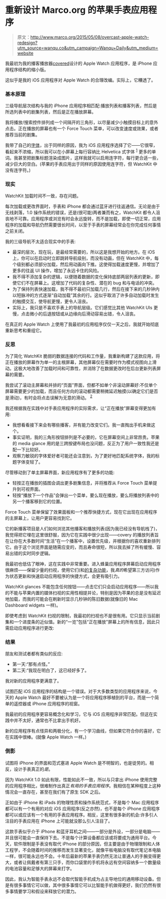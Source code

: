 # 重新设计 Marco.org 的苹果手表应用程序

> 原文：<http://www.marco.org/2015/05/08/overcast-apple-watch-redesign?utm_source=wanqu.co&utm_campaign=Wanqu+Daily&utm_medium=website>



我最初为我的播客播放器[covered](https://overcast.fm/)设计的 Apple Watch 应用程序，是 iPhone 应用程序结构的缩小版。

这似乎是我的 iOS 应用程序对 Apple Watch 的合理改编。实际上，它糟透了。

### **基本原理**

三级导航层次结构与我的 iPhone 应用程序相匹配:播放列表和播客列表，然后是所选列表中的剧集列表，然后是正在播放屏幕。

我将播放/搜索控件排列成一个间隔开的三角形，以尽量减少小触摸目标上的意外点击。正在播放的屏幕也有一个 Force Touch 菜单，可以改变速度或效果，或者推荐当前的剧集。

我带了自己的[字体](http://concoursefont.com/)，出于同样的原因，我为 iOS 应用程序选择了它——它很窄，看起来不浓缩，所以我可以在小屏幕上每行容纳比 Helvetica 式字体 <sup id="fnref:prtwqeexzconcourse">[1](#fn:prtwqeexzconcourse)</sup> 更多的单词。我甚至把剧集标题渲染成图片，这样我就可以启用连字符，每行更合适一些，减少巨大的空白。(苹果的手表应用出于同样的原因使用连字符，但 WatchKit 中没有连字符。)

### **现实**

WatchKit 加载时间不一致，存在问题。

每次加载或更改界面时，手表和 iPhone 都会通过蓝牙进行往返通信。无论是由于无线剥落，1.0 操作系统的错误，还是(很可能)两者兼而有之，WatchKit 都令人沮丧地不可靠。应用程序或浏览有时会永远旋转，而不是加载，即使一切正常，应用程序的加载和导航仍然需要很长时间，以至于手表的屏幕经常会在你完成任何事情之前关闭。

我的三级导航不太适合现实中的手表:

*   最深的层次，现在玩，是最经常需要的，所以这是我想开始的地方。在 iOS 上，你可以在启动时立即跳转导航级别，而没有动画，但在 WatchKit 中，每个级别都必须部分加载，然后用动画向下推。这使得加载速度更慢，并增加了更多的往返 UI 操作，增加了永远卡住的风险。
*   我不得不添加复杂的逻辑，以便随着数据的变化保持底部两层列表的更新，即使它们不在屏幕上。这增加了代码的复杂性、潜在的 bug 和与电话的冲突。
*   为了保持列表快速加载，我不得不最初只加载几行，然后在接下来的几秒钟内以短脉冲的方式逐渐“自动加载”其余的行。这似乎取消了许多自动加载时发生的触摸交互，使导航更慢，更令人沮丧。
*   实际上，我只是不喜欢手表上的导航层级。它们感觉比其他 WatchKit UIs 更慢，点击微小的后退按钮或从边缘向后滑动容易出错，令人沮丧。

在真正的 Apple Watch 上使用了我最初的应用程序仅仅一天之后，我就开始彻底重新思考和重组它。

### **反思**

为了简化 WatchKit 脆弱的数据连接的代码和工作量，我重新构建了这款应用，将正在播放的屏幕作为单一的主根屏幕，其他屏幕仅在需要时作为模式视图向上滑动。这极大地改善了加载时间和可靠性，并消除了在数据更改时在后台更新列表屏幕的需要。

我尝试了滚动主屏幕和并排的“页面”界面，但都不如单个非滚动屏幕好:不仅单个屏幕需要更少的加载，而且任何方向的滚动都需要稍微延迟触摸(以确定它们是否是滑动)，有时会将点击误解为无意的滑动。 <sup id="fnref:prtwqeexzsolar">[2](#fn:prtwqeexzsolar)</sup>

我还根据我在实践中对手表应用程序的实际需求，让“正在播放”屏幕变得更加有用:

*   我想看看接下来会有哪些播客，并有能力改变它们。我一直掏出手机来做这个。
*   事实证明，我的三角形按钮排列是不必要的，它在屏幕空间上非常昂贵。苹果的 media glance 用的是三跨按键布局也没问题，反正为了用户一致性我还是配一下比较好。
*   观察力敏锐的字体爱好者可能还会注意到，为了更好地匹配系统字体，我的标题字体变轻了。

尽管移动到了单主屏幕界面，新应用程序有了更多的功能:

*   轻按正在播放的插图会调出更多剧集信息，并将推荐从 Force Touch 菜单提升到可视界面。
*   轻按“播放下一个作品”会弹出一个菜单，要么现在播放，要么将播放列表中的另一个播客移到它的位置。

Force Touch 菜单保留了效果面板和一个推荐快捷方式，现在它出现在应用程序的主屏幕上，让用户更容易找到它。

它的新播客项目是人们如何浏览其他播客和播放列表(因为我已经没有导航栈了)，我觉得把它埋在这里很舒服，因为它在实践中很少出现——covery 的播放列表旨在让你在大多数时间“生活”在一个播客中，设置优先级，并根据你的喜欢重新排列它。由于这个浏览界面是随需应变的，而且寿命很短，所以我去掉了所有缓慢、容易出错的实时同步逻辑。

我最初也低估了眼神，这在实践中非常重要。进入蜂巢应用程序屏幕启动应用程序很麻烦——保留少量的扫视，使用它们(和[的复杂功能](http://www.caseyliss.com/2015/4/27/complicated)，我*真的*希望第三方访问)作为状态更新和快速启动应用程序的快捷方式，会更有吸引力。

WatchKit glances 不能包含任何按钮——点击它们只会启动应用程序——所以我的不能与苹果内置的媒体扫视的实用性相提并论，特别是因为苹果的总是没有延迟地加载，而我的可能会在刷新时显示几秒钟的陈旧数据(就像旧的 Mac Dashboard widgets 一样)。

即使考虑到 WatchKit 扫视的限制，我最初的扫视也不是很有用。它只显示当前剧集和一个进度条的近似值。新的“一览”包括“正在播放”屏幕上的所有信息，因此只需启动应用程序进行更改:

### **结果**

朋友和测试者都有类似的反应:

*   第一天:“那有点怪。”
*   第二天:“我现在明白了，这已经好多了。

我对新的应用程序更满意了。

试图匹配 iOS 应用程序的结构是一个错误。对于大多数类型的应用程序来说，今天的 Apple Watch 最好不要被认为是一个将应用程序移植到的平台，而是一个简单的遥控器或 iPhone 应用程序的视窗。

我最初的应用程序更容易概念化和学习，它与 iOS 应用程序非常匹配。但这在实践中并不太好，通常也不比拿出手机好。

新的应用程序有点怪异和两极分化，有一个学习曲线，但如果它符合你的喜好，它在实践中很棒。(就像 Apple Watch 一样。)

### **倒影**

试图将 iPhone 的界面和范式塞进 Apple Watch 是不明智的，也是徒劳的。相反，设计手表真正的*是*。

因为 WatchKit 1.0 如此有限，性能如此不一致，所以与只拿出 iPhone 使用完整的应用程序相比，很难制作出真正*有用的手表应用程序*。我相信在某种程度上这种情况会一直存在，甚至在我们有了原生 SDK 之后。

正如由于 iPhone 和 iPads 的物理性质和操作系统范式，不是每个 Mac 应用程序都可以有一个有用的对应 iOS 应用程序(反之亦然)，也不是每个 iPhone 应用程序都可以或应该有一个有用的手表应用程序。相反，这里有很多新的机会:许多引人注目的手表应用在 iPhone 上可能就没那么引人注目了。

这款手表似乎介于 iPhone 和蓝牙耳机之间——一部分是外设，一部分是电脑——并且很可能会一直保持下去。不是每个计算设备都应该或将要成为通用平台。今天，软件限制是手表没有取代 iPhone 的部分原因，但主要是由于物理限制和人体工程学，不会随着时间的推移而发生显著变化，就像平板电脑没有取代笔记本电脑一样，很可能永远也不会。十年后最新的苹果手表仍然无法让普通人的手腕变得更大，或者让佩戴者有第三只手，而你口袋里的手机将永远有空间容纳多一个数量级的电池容量和足够大的屏幕来打字。

因此，我认为智能手表永远不会取代智能手机成为占主导地位的通用移动设备。但是有很多事情它可以做，其中很多事情它可以比智能手机做得更好，我们仍然有很多事情要学习和假设来释放它的潜力。

